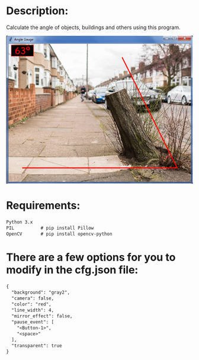 # Description:
Calculate the angle of objects, buildings and others using this program.

![alt text](https://github.com/JeanExtreme002/Angle-Gauge/blob/master/photos/image.png)

# Requirements:
```
Python 3.x
PIL          # pip install Pillow
OpenCV       # pip install opencv-python
```

# There are a few options for you to modify in the cfg.json file:
```
{
  "background": "gray2",
  "camera": false,
  "color": "red",
  "line_width": 4,
  "mirror_effect": false,
  "pause_event": [
    "<Button-1>",
    "<space>"
  ],
  "transparent": true
}
```

